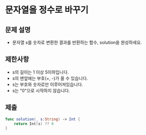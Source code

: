 # 문자열을 정수로 바꾸기
## 문제 설명
- 문자열 s를 숫자로 변환한 결과를 반환하는 함수, solution을 완성하세요.

## 제한사항
- s의 길이는 1 이상 5이하입니다.
- s의 맨앞에는 부호(+, -)가 올 수 있습니다.
- s는 부호와 숫자로만 이루어져있습니다.
- s는 "0"으로 시작하지 않습니다.

## 제출

```swift
func solution(_ s:String) -> Int {
    return Int(s) ?? 0
}
```
